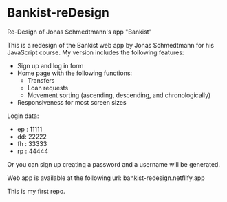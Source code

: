 # Bankist-reDesign
Re-Design of Jonas Schmedtmann's app "Bankist"

This is a redesign of the Bankist web app by Jonas Schmedtmann for his JavaScript course. My version includes the following features:
  - Sign up and log in form
  - Home page with the following functions:
    - Transfers
    - Loan requests
    - Movement sorting (ascending, descending, and chronologically)
  - Responsiveness for most screen sizes

Login data:
- ep : 11111
- dd: 22222
- fh : 33333
- rp : 44444

Or you can sign up creating a password and a username will be generated.

Web app is available at the following url: bankist-redesign.netflify.app

This is my first repo.
